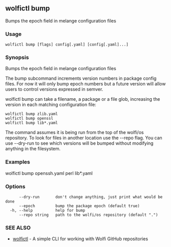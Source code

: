 ## wolfictl bump

Bumps the epoch field in melange configuration files

### Usage

```
wolfictl bump [flags] config[.yaml] [config[.yaml]...]
```

### Synopsis

Bumps the epoch field in melange configuration files

The bump subcommand increments version numbers in package config files.
For now it will only bump epoch numbers but a future version will
allow users to control versions expressed in semver.

wolfictl bump can take a filename, a package or a file glob, increasing
the version in each matching configuration file:

    wolfictl bump zlib.yaml
    wolfictl bump openssl
    wolfictl bump lib*.yaml

The command assumes it is being run from the top of the wolfi/os 
repository. To look for files in another location use the --repo flag.
You can use --dry-run to see which versions will be bumped without
modifying anything in the filesystem.



### Examples

wolfictl bump openssh.yaml perl lib*.yaml

### Options

```
      --dry-run       don't change anything, just print what would be done
      --epoch         bump the package epoch (default true)
  -h, --help          help for bump
      --repo string   path to the wolfi/os repository (default ".")
```

### SEE ALSO

* [wolfictl](wolfictl.md)	 - A simple CLI for working with Wolfi GitHub repositories

